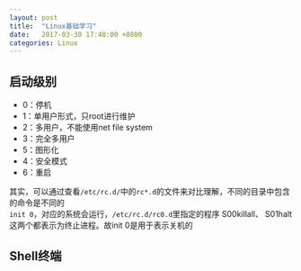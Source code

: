 ```yaml
---
layout: post
title:  "Linux基础学习"
date:   2017-03-30 17:48:00 +0800
categories: Linux
---
```

## 启动级别

* 0：停机
* 1：单用户形式，只root进行维护
* 2：多用户，不能使用net file system
* 3：完全多用户
* 5：图形化
* 4：安全模式
* 6：重启

其实，可以通过查看`/etc/rc.d/`中的`rc*.d`的文件来对比理解，不同的目录中包含的命令是不同的  
`init 0`，对应的系统会运行，`/etc/rc.d/rc0.d`里指定的程序
S00killall、 S01halt  
这两个都表示为终止进程。故init 0是用于表示关机的

## Shell终端